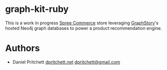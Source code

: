 # graph-kit-ruby

This is a work in progress [Spree Commerce](http://spreecommerce.com/) store leveraging [GraphStory](http://graphstory.com/)'s hosted Neo4j graph databases to power a product recommendation engine.

# Authors
* Daniel Pritchett [dpritchett.net](dpritchett.net) <dpritchett@gmail.com>
